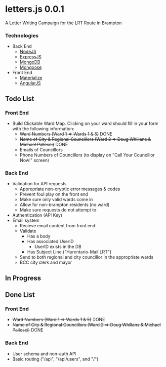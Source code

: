 # letters.js 0.0.1
A Letter Writing Campaign for the LRT Route in Brampton

### Technologies

- Back End
   - [NodeJS](https://nodejs.org/)
   - [ExpressJS](expressjs.com/)
   - [MongoDB](https://www.mongodb.org/)
   - [Mongoose](mongoosejs.com/)
- Front End
   - [Materialize](materializecss.com/)
   - [AngularJS](https://angularjs.org/)

## Todo List

### Front End

* Build Clickable Ward Map. Clicking on your ward should fill in your form with the following information:
    * ~~Ward Numbers (Ward 1 => Wards 1 & 5)~~ DONE
    * ~~Name of City & Regional Councillors (Ward 2 => Doug Whillans & Michael Pallesci)~~ DONE
    * Emails of Councillors
    * Phone Numbers of Councillors (to display on "Call Your Councillor Now!" screen)

### Back End

- Validation for API requests
   - Appropriate non-cryptic error messages & codes
   - Prevent foul play on the front end
   - Make sure only valid wards come in
   - Allow for non-brampton residents (no ward)
   - Make sure requests do not attempt to
- Authentication (API Key)
- Email system
   - Recieve email content from front end
   - Validate
      - Has a body
      - Has associated UserID
         - UserID exists in the DB
      - Has Subject Line ("Hurontario-Mail LRT")
   - Send to both regional and city councillor in the appropriate wards
   - BCC city clerk and mayor

## In Progress


## Done List

### Front End

* ~~Ward Numbers (Ward 1 => Wards 1 & 5)~~ DONE
* ~~Name of City & Regional Councillors (Ward 2 => Doug Whillans & Michael Pallesci)~~ DONE

### Back End

- User schema and non-auth API
- Basic routing ("/api", "/api/users", and "/")
